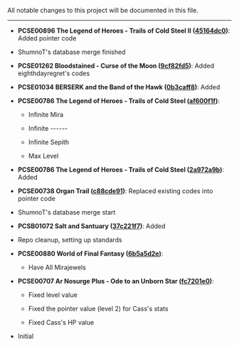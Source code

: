 All notable changes to this project will be documented in this file.

***	

* **PCSE00896 The Legend of Heroes - Trails of Cold Steel II ([45164dc0](https://github.com/r0ah/vitacheat/commit/45164dc0e91b7b0fa8da08b368680d25c8aae0a2))**: Added pointer code

* ShumnoT's database merge finished

* **PCSE01262 Bloodstained - Curse of the Moon ([9cf82fd5](https://github.com/r0ah/vitacheat/commit/9cf82fd519bcc5a4c51fa4cb987f3eb266d1b5fd))**: Added eighthdayregret's codes

* **PCSE01034 BERSERK and the Band of the Hawk ([0b3caff8](https://github.com/r0ah/vitacheat/commit/0b3caff8d647395154f2b56556bb70affcfa2c63))**: Added

* **PCSE00786 The Legend of Heroes - Trails of Cold Steel ([af600f1f](https://github.com/r0ah/vitacheat/commit/af600f1f116f0fd412cd58af01a0ee956d2a2554))**:

  * Infinite Mira

  * Infinite ------

  * Infinite Sepith

  * Max Level

* **PCSE00786 The Legend of Heroes - Trails of Cold Steel ([2a972a9b](https://github.com/r0ah/vitacheat/commit/2a972a9b1c5dfcf623d3ea5ddd845e54754d7ea2))**: Added

* **PCSE00738 Organ Trail ([c88cde91](https://github.com/r0ah/vitacheat/commit/c88cde91d078d5bb47eba72d635704a414ab7494))**: Replaced existing codes into pointer code

* ShumnoT's database merge start

* **PCSB01072 Salt and Santuary ([37c221f7](https://github.com/r0ah/vitacheat/commit/37c221f7f2f53abb9695a7d516845c05871356ac))**: Added

* Repo cleanup, setting up standards

* **PCSE00880 World of Final Fantasy ([6b5a5d2e](https://github.com/r0ah/vitacheat/commit/6b5a5d2ebead2e3ab6fd3999e6f292f7c5da9cf8))**:

   * Have All Mirajewels

* **PCSE00707 Ar Nosurge Plus - Ode to an Unborn Star ([fc7201e0](https://github.com/r0ah/vitacheat/commit/fc7201e0f6ed10748a073c4c945c10bb4d6d0a15))**:

   * Fixed level value

   * Fixed the pointer value (level 2) for Cass's stats

   * Fixed Cass's HP value

* Initial
